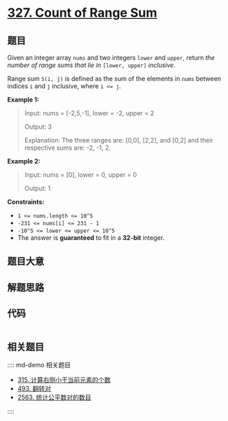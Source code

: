 # [327. Count of Range Sum](https://leetcode.com/problems/count-of-range-sum/)

## 题目

Given an integer array `nums` and two integers `lower` and `upper`, return
_the number of range sums that lie in_ `[lower, upper]` _inclusive_.

Range sum `S(i, j)` is defined as the sum of the elements in `nums` between
indices `i` and `j` inclusive, where `i <= j`.

**Example 1:**

> Input: nums = [-2,5,-1], lower = -2, upper = 2
>
> Output: 3
>
> Explanation: The three ranges are: [0,0], [2,2], and [0,2] and their respective sums are: -2, -1, 2.

**Example 2:**

> Input: nums = [0], lower = 0, upper = 0
>
> Output: 1

**Constraints:**

- `1 <= nums.length <= 10^5`
- `-231 <= nums[i] <= 231 - 1`
- `-10^5 <= lower <= upper <= 10^5`
- The answer is **guaranteed** to fit in a **32-bit** integer.

## 题目大意

## 解题思路

## 代码

```javascript

```

## 相关题目

:::: md-demo 相关题目

- [315. 计算右侧小于当前元素的个数](https://leetcode.com/problems/count-of-smaller-numbers-after-self)
- [493. 翻转对](https://leetcode.com/problems/reverse-pairs)
- [2563. 统计公平数对的数目](https://leetcode.com/problems/count-the-number-of-fair-pairs)

::::
